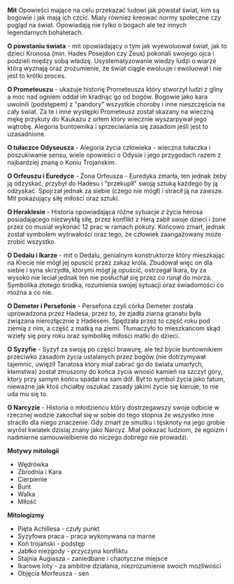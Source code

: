 **Mit**
Opowieści mające na celu przekazać ludowi jak powstał świat, kim są bogowie i jak mają ich czcić. Mialy równiez kreować normy społeczne czy pogląd na świat. Opowiadają nie tylko o bogach ale też innych legendarnych bohaterach.

**O powstaniu świata** - mit opowiadający o tym jak wyewoluował świat, jak to dzieci Kronosa (min. Hades Posejdon czy Zeus) pokonali swojego ojca i podzieli między sobą władzę. Usystematyzowanie wiedzy ludzi o wiarze którą wyznają oraz zrozumienie, że świat ciągle ewoluuje i ewoluował i nie jest to krótki proces.

**O Prometeuszu** - ukazuje historię Prometeusza który stworzył ludzi z gliny a moc nad ogniem oddał im kradnąc go od bogów. Bogowie jako kara uwolnili (podstępem) z "pandory" wszystkie choroby i inne nieszczęścia na cały świat. Za te i inne występki Prometeusz został skazany na wieczną mękę przykuty do Kaukazu z orłem który wiecznie wyszarpywał jego wątrobę. Alegoria buntownika i sprzeciwiania się zasadom jeśli jest to uzasadnione.

**O tułaczce Odyseusza** - Alegoria życia człowieka - wieczna tułaczka i poszukiwanie sensu, wiele opowieści o Odysie i jego przygodach razem z najbardziej znaną o Koniu Trojańskim. 

**O Orfeuszu i Euredyce** - Żona Orfeusza - Euredyka zmarła, ten jednak żeby ją odzyskać, przybył do Hadesu i "przekupił" swoją sztuką każdego by ją odzyskać. Spojrzał jednak za siebie (czego nie mógł) i stracił ją na zawsze. Mit pokazujący siłę miłości oraz sztuki.

**O Heraklesie** - Historia opowiadająca różne sytuacje z życia herosa posiadającego niezwykłą siłę, przez konflikt z Herą zabił swoje dzieci i żone przez co musiał wykonać 12 prac w ramach pokuty. Końcowo zmarł, jednak został symbolem wytrwałości oraz tego, że człowiek zaangażowany może zrobić wszystko.

**O Dedalu i Ikarze** - mit o Dedalu, genialnym konstruktorze który mieszkając na Krecie nie mógł jej opuscić przez zakaz króla. Zbudował więc on dla siebie i syna skrzydła, którymi mógł ją opuścić, ostrzegał Ikara, by za wysoko nie leciał jednak ten nie posłuchał się przez co runął do morza. Symbolika złotego środka, rozumienia swojej sytuacji oraz świadomości co można a co nie.

**O Demeter i Persefonie** - Persefona czyli córka Demeter została uprowadzona przez Hadesa, przez to, że zjadła ziarna granatu była związana nierozłącznie z Hadesem. Spędzała przez to część roku pod ziemią z nim, a część z matką na ziemi. Tłumaczyło to mieszkańcom skąd wzieły się pory roku oraz symbolikę miłości matki do dzieci.

**O Syzyfie** - Syzyf za swoją po części brawurę, ale też bycie buntownikiem przeciwko zasadom życia ustalanych przez bogów (nie dotrzymywał tajemnic, uwięził Tanatosa który miał zabrać go do świata umarłych, kłamstwa) został zmuszony do końca życia wnosić kamień na szczyt góry, ktory przy samym końcu spadał na sam dół. Był to symbol życia jako fatum, nieważne jak ktoś chciałby oszukać zasady jakimi życie się kieruje, to nie uda mu się to.

**O Narcyzie** - Historia o młodzieńcu który dostrzegawszy swoje odbicie w rzecznej wodzie zakochał się w sobie do tego stopnia że wszystko inne straciło dla niego znaczenie. Gdy zmarł ze smutku i tęsknoty na jego grobie wyrósł kwiatek dzisiaj znany jako Narcyz. Miał pokazać ludziom, że egoizm i nadmierne samouwielbienie do niczego dobrego nie prowadzi. 

**Motywy mitologii**
- Wędrówka 
- Zbrodnia i Kara
- Cierpienie
- Bunt
- Walka
- Miłość

**Mitologizmy**
- Pięta Achillesa - czuły punkt
- Syzyfowa praca - praca wykonywana na marne
- Koń trojański - podstęp
- Jabłko niezgody - przyczyna konfliktu
- Stajnia Augiasza - zaniedbane i chaotyczne miejsce
- Ikarowe loty - za ambitne działania, niezrozumienie swoich możliwości
- Objęcia Morfeusza - sen